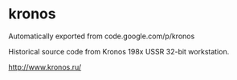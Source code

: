 # kronos
Automatically exported from code.google.com/p/kronos

Historical source code from Kronos 198x USSR 32-bit workstation.

http://www.kronos.ru/
